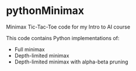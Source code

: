 pythonMinimax
=============

Minimax Tic-Tac-Toe code for my Intro to AI course

This code contains Python implementations of:
* Full minimax
* Depth-limited minimax
* Depth-limited minimax with alpha-beta pruning
